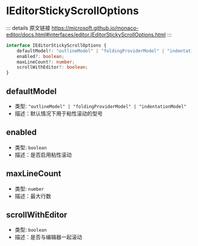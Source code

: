 # IEditorStickyScrollOptions

<backTop />
        
::: details 原文链接
https://microsoft.github.io/monaco-editor/docs.html#interfaces/editor.IEditorStickyScrollOptions.html
:::

```ts
interface IEditorStickyScrollOptions {
    defaultModel?: "outlineModel" | "foldingProviderModel" | "indentationModel";
    enabled?: boolean;
    maxLineCount?: number;
    scrollWithEditor?: boolean;
}
```

## defaultModel
- 类型: `"outlineModel" | "foldingProviderModel" | "indentationModel"`
- 描述：默认情况下用于粘性滚动的型号
## enabled
- 类型: `boolean`
- 描述：是否启用粘性滚动
## maxLineCount
- 类型: `number`
- 描述：最大行数
## scrollWithEditor
- 类型: `boolean`
- 描述：是否与编辑器一起滚动